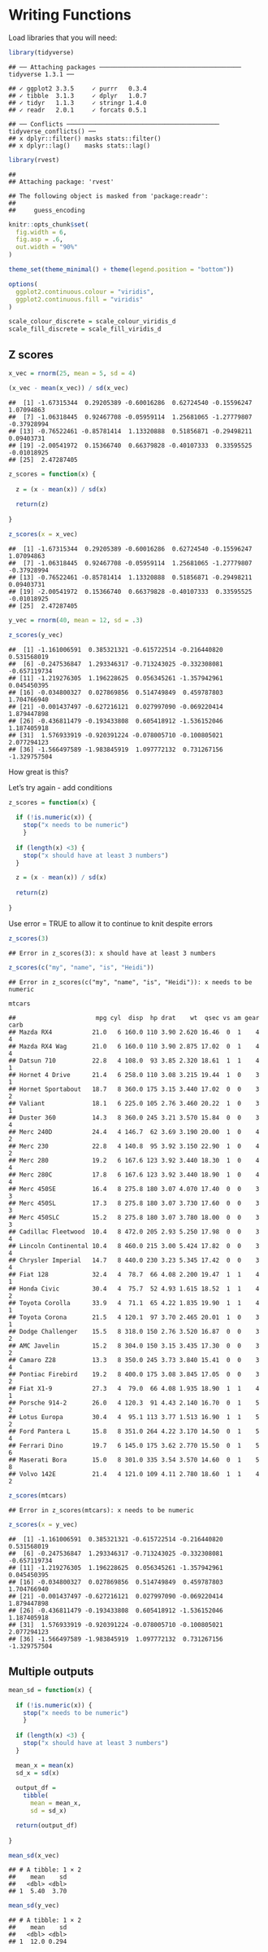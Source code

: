 Writing Functions
================

Load libraries that you will need:

``` r
library(tidyverse)
```

    ## ── Attaching packages ─────────────────────────────────────── tidyverse 1.3.1 ──

    ## ✓ ggplot2 3.3.5     ✓ purrr   0.3.4
    ## ✓ tibble  3.1.3     ✓ dplyr   1.0.7
    ## ✓ tidyr   1.1.3     ✓ stringr 1.4.0
    ## ✓ readr   2.0.1     ✓ forcats 0.5.1

    ## ── Conflicts ────────────────────────────────────────── tidyverse_conflicts() ──
    ## x dplyr::filter() masks stats::filter()
    ## x dplyr::lag()    masks stats::lag()

``` r
library(rvest)
```

    ## 
    ## Attaching package: 'rvest'

    ## The following object is masked from 'package:readr':
    ## 
    ##     guess_encoding

``` r
knitr::opts_chunk$set(
  fig.width = 6,
  fig.asp = .6,
  out.width = "90%"
)

theme_set(theme_minimal() + theme(legend.position = "bottom"))

options(
  ggplot2.continuous.colour = "viridis",
  ggplot2.continuous.fill = "viridis"
)

scale_colour_discrete = scale_colour_viridis_d
scale_fill_discrete = scale_fill_viridis_d
```

## Z scores

``` r
x_vec = rnorm(25, mean = 5, sd = 4)

(x_vec - mean(x_vec)) / sd(x_vec)
```

    ##  [1] -1.67315344  0.29205389 -0.60016286  0.62724540 -0.15596247  1.07094863
    ##  [7] -1.06318445  0.92467708 -0.05959114  1.25681065 -1.27779807 -0.37928994
    ## [13] -0.76522461 -0.85781414  1.13320888  0.51856871 -0.29498211  0.09403731
    ## [19] -2.00541972  0.15366740  0.66379828 -0.40107333  0.33595525 -0.01018925
    ## [25]  2.47287405

``` r
z_scores = function(x) {
  
  z = (x - mean(x)) / sd(x)
  
  return(z)
  
}

z_scores(x = x_vec)
```

    ##  [1] -1.67315344  0.29205389 -0.60016286  0.62724540 -0.15596247  1.07094863
    ##  [7] -1.06318445  0.92467708 -0.05959114  1.25681065 -1.27779807 -0.37928994
    ## [13] -0.76522461 -0.85781414  1.13320888  0.51856871 -0.29498211  0.09403731
    ## [19] -2.00541972  0.15366740  0.66379828 -0.40107333  0.33595525 -0.01018925
    ## [25]  2.47287405

``` r
y_vec = rnorm(40, mean = 12, sd = .3)

z_scores(y_vec)
```

    ##  [1] -1.161006591  0.385321321 -0.615722514 -0.216440820  0.531568019
    ##  [6] -0.247536847  1.293346317 -0.713243025 -0.332308081 -0.657119734
    ## [11] -1.219276305  1.196228625  0.056345261 -1.357942961  0.045450395
    ## [16] -0.034800327  0.027869856  0.514749849  0.459787803  1.704766940
    ## [21] -0.001437497 -0.627216121  0.027997090 -0.069220414  1.879447898
    ## [26] -0.436811479 -0.193433808  0.605418912 -1.536152046  1.187405918
    ## [31]  1.576933919 -0.920391224 -0.078005710 -0.100805021  2.077294123
    ## [36] -1.566497589 -1.983845919  1.097772132  0.731267156 -1.329757504

How great is this?

Let’s try again - add conditions

``` r
z_scores = function(x) {
  
  if (!is.numeric(x)) {
    stop("x needs to be numeric")
    }
  
  if (length(x) <3) {
    stop("x should have at least 3 numbers")
  }

  z = (x - mean(x)) / sd(x)
  
  return(z)
  
}
```

Use error = TRUE to allow it to continue to knit despite errors

``` r
z_scores(3)
```

    ## Error in z_scores(3): x should have at least 3 numbers

``` r
z_scores(c("my", "name", "is", "Heidi"))
```

    ## Error in z_scores(c("my", "name", "is", "Heidi")): x needs to be numeric

``` r
mtcars
```

    ##                      mpg cyl  disp  hp drat    wt  qsec vs am gear carb
    ## Mazda RX4           21.0   6 160.0 110 3.90 2.620 16.46  0  1    4    4
    ## Mazda RX4 Wag       21.0   6 160.0 110 3.90 2.875 17.02  0  1    4    4
    ## Datsun 710          22.8   4 108.0  93 3.85 2.320 18.61  1  1    4    1
    ## Hornet 4 Drive      21.4   6 258.0 110 3.08 3.215 19.44  1  0    3    1
    ## Hornet Sportabout   18.7   8 360.0 175 3.15 3.440 17.02  0  0    3    2
    ## Valiant             18.1   6 225.0 105 2.76 3.460 20.22  1  0    3    1
    ## Duster 360          14.3   8 360.0 245 3.21 3.570 15.84  0  0    3    4
    ## Merc 240D           24.4   4 146.7  62 3.69 3.190 20.00  1  0    4    2
    ## Merc 230            22.8   4 140.8  95 3.92 3.150 22.90  1  0    4    2
    ## Merc 280            19.2   6 167.6 123 3.92 3.440 18.30  1  0    4    4
    ## Merc 280C           17.8   6 167.6 123 3.92 3.440 18.90  1  0    4    4
    ## Merc 450SE          16.4   8 275.8 180 3.07 4.070 17.40  0  0    3    3
    ## Merc 450SL          17.3   8 275.8 180 3.07 3.730 17.60  0  0    3    3
    ## Merc 450SLC         15.2   8 275.8 180 3.07 3.780 18.00  0  0    3    3
    ## Cadillac Fleetwood  10.4   8 472.0 205 2.93 5.250 17.98  0  0    3    4
    ## Lincoln Continental 10.4   8 460.0 215 3.00 5.424 17.82  0  0    3    4
    ## Chrysler Imperial   14.7   8 440.0 230 3.23 5.345 17.42  0  0    3    4
    ## Fiat 128            32.4   4  78.7  66 4.08 2.200 19.47  1  1    4    1
    ## Honda Civic         30.4   4  75.7  52 4.93 1.615 18.52  1  1    4    2
    ## Toyota Corolla      33.9   4  71.1  65 4.22 1.835 19.90  1  1    4    1
    ## Toyota Corona       21.5   4 120.1  97 3.70 2.465 20.01  1  0    3    1
    ## Dodge Challenger    15.5   8 318.0 150 2.76 3.520 16.87  0  0    3    2
    ## AMC Javelin         15.2   8 304.0 150 3.15 3.435 17.30  0  0    3    2
    ## Camaro Z28          13.3   8 350.0 245 3.73 3.840 15.41  0  0    3    4
    ## Pontiac Firebird    19.2   8 400.0 175 3.08 3.845 17.05  0  0    3    2
    ## Fiat X1-9           27.3   4  79.0  66 4.08 1.935 18.90  1  1    4    1
    ## Porsche 914-2       26.0   4 120.3  91 4.43 2.140 16.70  0  1    5    2
    ## Lotus Europa        30.4   4  95.1 113 3.77 1.513 16.90  1  1    5    2
    ## Ford Pantera L      15.8   8 351.0 264 4.22 3.170 14.50  0  1    5    4
    ## Ferrari Dino        19.7   6 145.0 175 3.62 2.770 15.50  0  1    5    6
    ## Maserati Bora       15.0   8 301.0 335 3.54 3.570 14.60  0  1    5    8
    ## Volvo 142E          21.4   4 121.0 109 4.11 2.780 18.60  1  1    4    2

``` r
z_scores(mtcars)
```

    ## Error in z_scores(mtcars): x needs to be numeric

``` r
z_scores(x = y_vec)
```

    ##  [1] -1.161006591  0.385321321 -0.615722514 -0.216440820  0.531568019
    ##  [6] -0.247536847  1.293346317 -0.713243025 -0.332308081 -0.657119734
    ## [11] -1.219276305  1.196228625  0.056345261 -1.357942961  0.045450395
    ## [16] -0.034800327  0.027869856  0.514749849  0.459787803  1.704766940
    ## [21] -0.001437497 -0.627216121  0.027997090 -0.069220414  1.879447898
    ## [26] -0.436811479 -0.193433808  0.605418912 -1.536152046  1.187405918
    ## [31]  1.576933919 -0.920391224 -0.078005710 -0.100805021  2.077294123
    ## [36] -1.566497589 -1.983845919  1.097772132  0.731267156 -1.329757504

## Multiple outputs

``` r
mean_sd = function(x) {
  
  if (!is.numeric(x)) {
    stop("x needs to be numeric")
    }
  
  if (length(x) <3) {
    stop("x should have at least 3 numbers")
  }

  mean_x = mean(x)
  sd_x = sd(x)
        
  output_df = 
    tibble(
      mean = mean_x,
      sd = sd_x)

  return(output_df)
  
}

mean_sd(x_vec)
```

    ## # A tibble: 1 × 2
    ##    mean    sd
    ##   <dbl> <dbl>
    ## 1  5.40  3.70

``` r
mean_sd(y_vec)
```

    ## # A tibble: 1 × 2
    ##    mean    sd
    ##   <dbl> <dbl>
    ## 1  12.0 0.294
